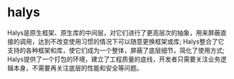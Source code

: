 # halys
Halys是原生框架、原生库的中间层，对它们进行了更高层次的抽象，用来屏蔽直接的调用，达到不改变使用习惯的情况下可以随意更换框架或库; Halys整合了它支持的各种框架和库，使它们成为一个整体，屏蔽了底层细节，简化了使用方式; Halys提供了一个打包的环境，建立了工程质量的底线，开发者只需要关注业务逻辑本身，不需要再关注底层的性能和安全等问题。
